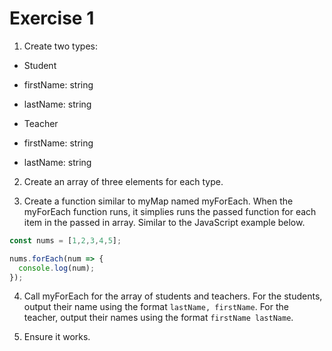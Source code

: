 # Exercise 1

1. Create two types: 

- Student
 - firstName: string
 - lastName: string

- Teacher
 - firstName: string
 - lastName: string


2. Create an array of three elements for each type.

3. Create a function similar to myMap named myForEach. When the myForEach function runs, it simplies runs the passed function for each item in the passed in array. Similar to the JavaScript example below.

```javascript
const nums = [1,2,3,4,5];

nums.forEach(num => {
  console.log(num);
});
```

4. Call myForEach for the array of students and teachers. For the students, output their name using the format `lastName, firstName`. For the teacher, output their names using the format `firstName lastName`.

5. Ensure it works.

